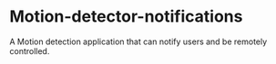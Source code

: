 # Motion-detector-notifications
A Motion detection application that can notify users and be remotely controlled. 
